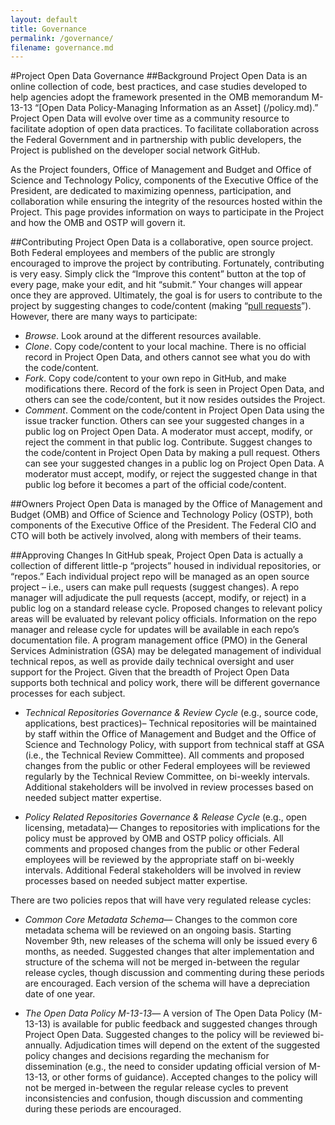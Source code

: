 ```yaml
---
layout: default
title: Governance
permalink: /governance/
filename: governance.md
---
```


#Project Open Data Governance
##Background
Project Open Data is an online collection of code, best practices, and case studies developed to help agencies adopt the framework presented in the OMB memorandum M-13-13 “[Open Data Policy-Managing Information as an Asset] (/policy.md).” Project Open Data will evolve over time as a community resource to facilitate adoption of open data practices. To facilitate collaboration across the Federal Government and in partnership with public developers, the Project is published on the developer social network GitHub.

As the Project founders, Office of Management and Budget and Office of Science and Technology Policy, components of the Executive Office of the President, are dedicated to maximizing openness, participation, and collaboration while ensuring the integrity of the resources hosted within the Project. This page provides information on ways to participate in the Project and how the OMB and OSTP will govern it.

##Contributing
Project Open Data is a collaborative, open source project.  Both Federal employees and members of the public are strongly encouraged to improve the project by contributing.  Fortunately, contributing is very easy. Simply click the “Improve this content” button at the top of every page, make your edit, and hit “submit.” Your changes will appear once they are approved. Ultimately, the goal is for users to contribute to the project by suggesting changes to code/content (making “[pull requests](https://help.github.com/articles/using-pull-requests)”).
However, there are many ways to participate:
* _Browse_. Look around at the different resources available.
* _Clone_. Copy code/content to your local machine. There is no official record in Project Open Data, and others cannot see what you do with the code/content.
* _Fork_. Copy code/content to your own repo in GitHub, and make modifications there. Record of the fork is seen in Project Open Data, and others can see the code/content, but it now resides outsides the Project.
* _Comment_. Comment on the code/content in Project Open Data using the issue tracker function. Others can see your suggested changes in a public log on Project Open Data. A moderator must accept, modify, or reject the comment in that public log.
Contribute. Suggest changes to the code/content in Project Open Data by making a pull request. Others can see your suggested changes in a public log on Project Open Data. A moderator must accept, modify, or reject the suggested change in that public log before it becomes a part of the official code/content.

##Owners
Project Open Data is managed by the Office of Management and Budget (OMB) and Office of Science and Technology Policy (OSTP), both components of the Executive Office of the President. The Federal CIO and CTO will both be actively involved, along with members of their teams.

##Approving Changes
In GitHub speak, Project Open Data is actually a collection of different little-p “projects” housed in individual repositories, or “repos.” Each individual project repo will be managed as an open source project – i.e., users can make pull requests (suggest changes). A repo manager will adjudicate the pull requests (accept, modify, or reject) in a public log on a standard release cycle. Proposed changes to relevant policy areas will be evaluated by relevant policy officials.  Information on the repo manager and release cycle for updates will be available in each repo’s documentation file. A program management office (PMO) in the General Services Administration (GSA) may be delegated management of individual technical repos, as well as provide daily technical oversight and user support for the Project.
Given that the breadth of Project Open Data supports both technical and policy work, there will be different governance processes for each subject.

* _Technical Repositories Governance & Review Cycle_ (e.g., source code, applications, best practices)– Technical repositories will be maintained by staff within the Office of Management and Budget and the Office of Science and Technology Policy, with support from technical staff at GSA (i.e., the Technical Review Committee). All comments and proposed changes from the public or other Federal employees will be reviewed regularly by the Technical Review Committee, on bi-weekly intervals. Additional stakeholders will be involved in review processes based on needed subject matter expertise. 

* _Policy Related Repositories Governance & Release Cycle_ (e.g., open licensing, metadata)— Changes to repositories with implications for the policy must be approved by OMB and OSTP policy officials. All comments and proposed changes from the public or other Federal employees will be reviewed by the appropriate staff on bi-weekly intervals. Additional Federal stakeholders will be involved in review processes based on needed subject matter expertise. 

There are two policies repos that will have very regulated release cycles:

* _Common Core Metadata Schema_— Changes to the common core metadata schema will be reviewed on an ongoing basis. Starting November 9th, new releases of the schema will only be issued every 6 months, as needed. Suggested changes that alter implementation and structure of the schema will not be merged in-between the regular release cycles, though discussion and commenting during these periods are encouraged. Each version of the schema will have a depreciation date of one year.   

* _The Open Data Policy M-13-13_— A version of The Open Data Policy (M-13-13) is available for public feedback and suggested changes through Project Open Data. Suggested changes to the policy will be reviewed bi-annually.  Adjudication times will depend on the extent of the suggested policy changes and decisions regarding the mechanism for dissemination (e.g., the need to consider updating official version of M-13-13, or other forms of guidance). Accepted changes to the policy will not be merged in-between the regular release cycles to prevent inconsistencies and confusion, though discussion and commenting during these periods are encouraged.


